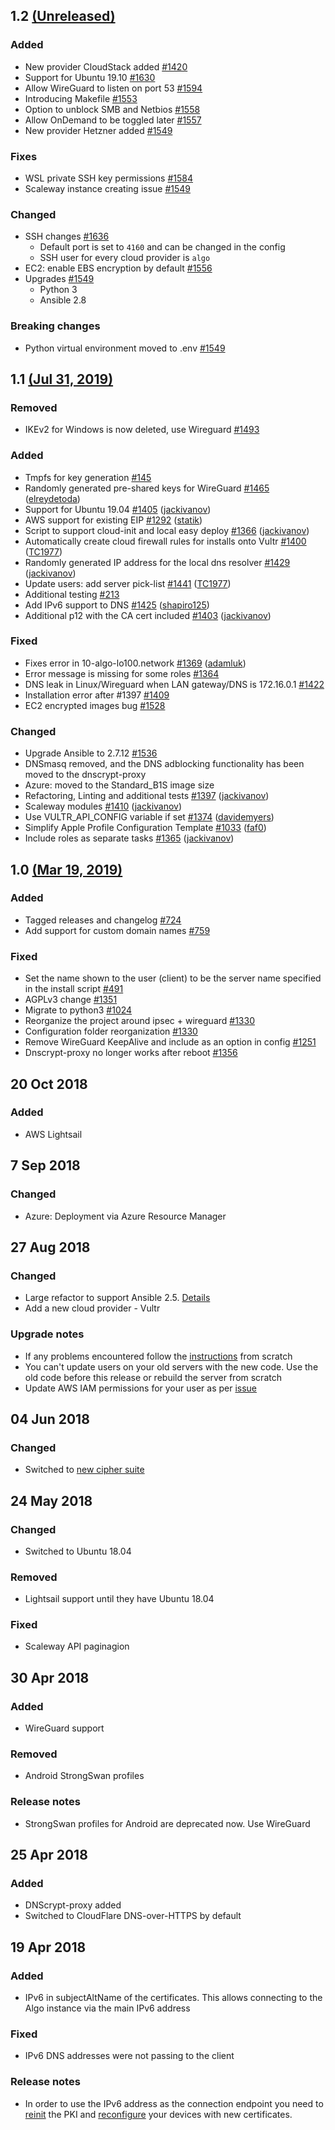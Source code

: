 ## 1.2 [(Unreleased)](https://github.com/trailofbits/algo/tree/HEAD)

### Added
- New provider CloudStack added [\#1420](https://github.com/trailofbits/algo/pull/1420)
- Support for Ubuntu 19.10 [\#1630](https://github.com/trailofbits/algo/pull/1630)
- Allow WireGuard to listen on port 53 [\#1594](https://github.com/trailofbits/algo/pull/1594)
- Introducing Makefile [\#1553](https://github.com/trailofbits/algo/pull/1553)
- Option to unblock SMB and Netbios [\#1558](https://github.com/trailofbits/algo/pull/1558)
- Allow OnDemand to be toggled later [\#1557](https://github.com/trailofbits/algo/pull/1557)
- New provider Hetzner added [\#1549](https://github.com/trailofbits/algo/pull/1549)

### Fixes
- WSL private SSH key permissions [\#1584](https://github.com/trailofbits/algo/pull/1584)
- Scaleway instance creating issue [\#1549](https://github.com/trailofbits/algo/pull/1549)

### Changed
- SSH changes [\#1636](https://github.com/trailofbits/algo/pull/1636)
  - Default port is set to `4160` and can be changed in the config
  - SSH user for every cloud provider is `algo`
- EC2: enable EBS encryption by default [\#1556](https://github.com/trailofbits/algo/pull/1556)
- Upgrades [\#1549](https://github.com/trailofbits/algo/pull/1549)
  - Python 3
  - Ansible 2.8
  
 ### Breaking changes
  - Python virtual environment moved to .env [\#1549](https://github.com/trailofbits/algo/pull/1549)


## 1.1 [(Jul 31, 2019)](https://github.com/trailofbits/algo/releases/tag/v1.1)

### Removed
- IKEv2 for Windows is now deleted, use Wireguard [\#1493](https://github.com/trailofbits/algo/issues/1493)

### Added
- Tmpfs for key generation [\#145](https://github.com/trailofbits/algo/issues/145)
- Randomly generated pre-shared keys for WireGuard [\#1465](https://github.com/trailofbits/algo/pull/1465) ([elreydetoda](https://github.com/elreydetoda))
- Support for Ubuntu 19.04 [\#1405](https://github.com/trailofbits/algo/pull/1405) ([jackivanov](https://github.com/jackivanov))
- AWS support for existing EIP [\#1292](https://github.com/trailofbits/algo/pull/1292) ([statik](https://github.com/statik))
- Script to support cloud-init and local easy deploy [\#1366](https://github.com/trailofbits/algo/pull/1366) ([jackivanov](https://github.com/jackivanov))
- Automatically create cloud firewall rules for installs onto Vultr [\#1400](https://github.com/trailofbits/algo/pull/1400) ([TC1977](https://github.com/TC1977))
- Randomly generated IP address for the local dns resolver [\#1429](https://github.com/trailofbits/algo/pull/1429) ([jackivanov](https://github.com/jackivanov))
- Update users: add server pick-list [\#1441](https://github.com/trailofbits/algo/pull/1441) ([TC1977](https://github.com/TC1977))
- Additional testing [\#213](https://github.com/trailofbits/algo/issues/213)
- Add IPv6 support to DNS [\#1425](https://github.com/trailofbits/algo/pull/1425) ([shapiro125](https://github.com/shapiro125))
- Additional p12 with the CA cert included [\#1403](https://github.com/trailofbits/algo/pull/1403) ([jackivanov](https://github.com/jackivanov))

### Fixed
- Fixes error in 10-algo-lo100.network [\#1369](https://github.com/trailofbits/algo/pull/1369) ([adamluk](https://github.com/adamluk))
- Error message is missing for some roles [\#1364](https://github.com/trailofbits/algo/issues/1364)
- DNS leak in Linux/Wireguard when LAN gateway/DNS is 172.16.0.1 [\#1422](https://github.com/trailofbits/algo/issues/1422)
- Installation error after \#1397 [\#1409](https://github.com/trailofbits/algo/issues/1409)
- EC2 encrypted images bug [\#1528](https://github.com/trailofbits/algo/issues/1528)

### Changed
- Upgrade Ansible to 2.7.12 [\#1536](https://github.com/trailofbits/algo/pull/1536)
- DNSmasq removed, and the DNS adblocking functionality has been moved to the dnscrypt-proxy
- Azure: moved to the Standard_B1S image size
- Refactoring, Linting and additional tests [\#1397](https://github.com/trailofbits/algo/pull/1397) ([jackivanov](https://github.com/jackivanov))
- Scaleway modules [\#1410](https://github.com/trailofbits/algo/pull/1410) ([jackivanov](https://github.com/jackivanov))
- Use VULTR_API_CONFIG variable if set [\#1374](https://github.com/trailofbits/algo/pull/1374) ([davidemyers](https://github.com/davidemyers))
- Simplify Apple Profile Configuration Template [\#1033](https://github.com/trailofbits/algo/pull/1033) ([faf0](https://github.com/faf0))
- Include roles as separate tasks [\#1365](https://github.com/trailofbits/algo/pull/1365) ([jackivanov](https://github.com/jackivanov))

## 1.0 [(Mar 19, 2019)](https://github.com/trailofbits/algo/releases/tag/v1.0)

### Added 
- Tagged releases and changelog [\#724](https://github.com/trailofbits/algo/issues/724)
- Add support for custom domain names [\#759](https://github.com/trailofbits/algo/issues/759)

### Fixed
- Set the name shown to the user \(client\) to be the server name specified in the install script [\#491](https://github.com/trailofbits/algo/issues/491)
- AGPLv3 change [\#1351](https://github.com/trailofbits/algo/pull/1351)
- Migrate to python3 [\#1024](https://github.com/trailofbits/algo/issues/1024)
- Reorganize the project around ipsec + wireguard [\#1330](https://github.com/trailofbits/algo/issues/1330)
- Configuration folder reorganization [\#1330](https://github.com/trailofbits/algo/issues/1330)
- Remove WireGuard KeepAlive and include as an option in config [\#1251](https://github.com/trailofbits/algo/issues/1251)
- Dnscrypt-proxy no longer works after reboot [\#1356](https://github.com/trailofbits/algo/issues/1356)

## 20 Oct 2018
### Added
- AWS Lightsail

## 7 Sep 2018
### Changed
- Azure: Deployment via Azure Resource Manager

## 27 Aug 2018
### Changed
- Large refactor to support Ansible 2.5. [Details](https://github.com/trailofbits/algo/pull/976)
- Add a new cloud provider - Vultr

### Upgrade notes
- If any problems encountered follow the [instructions](https://github.com/trailofbits/algo#deploy-the-algo-server) from scratch
- You can't update users on your old servers with the new code. Use the old code before this release or rebuild the server from scratch
- Update AWS IAM permissions for your user as per [issue](https://github.com/trailofbits/algo/issues/1079#issuecomment-416577599)

## 04 Jun 2018
### Changed
- Switched to [new cipher suite](https://github.com/trailofbits/algo/issues/981)

## 24 May 2018
### Changed
- Switched to Ubuntu 18.04

### Removed
- Lightsail support until they have Ubuntu 18.04

### Fixed
- Scaleway API paginagion

## 30 Apr 2018
### Added
- WireGuard support

### Removed
- Android StrongSwan profiles

### Release notes
- StrongSwan profiles for Android are deprecated now. Use WireGuard

## 25 Apr 2018
### Added
- DNScrypt-proxy added
- Switched to CloudFlare DNS-over-HTTPS by default

## 19 Apr 2018
### Added
- IPv6 in subjectAltName of the certificates. This allows connecting to the Algo instance via the main IPv6 address

### Fixed
- IPv6 DNS addresses were not passing to the client

### Release notes
- In order to use the IPv6 address as the connection endpoint you need to [reinit](https://github.com/trailofbits/algo/blob/master/config.cfg#L14) the PKI and [reconfigure](https://github.com/trailofbits/algo#configure-the-vpn-clients) your devices with new certificates.
